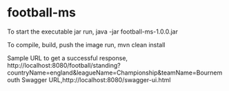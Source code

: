 # football-ms

To start the executable jar run,
java -jar football-ms-1.0.0.jar


To compile, build, push the image run, 
mvn clean install

Sample URL to get a successful response,
http://localhost:8080/football/standing?countryName=england&leagueName=Championship&teamName=Bournemouth
Swagger URL,http://localhost:8080/swagger-ui.html


